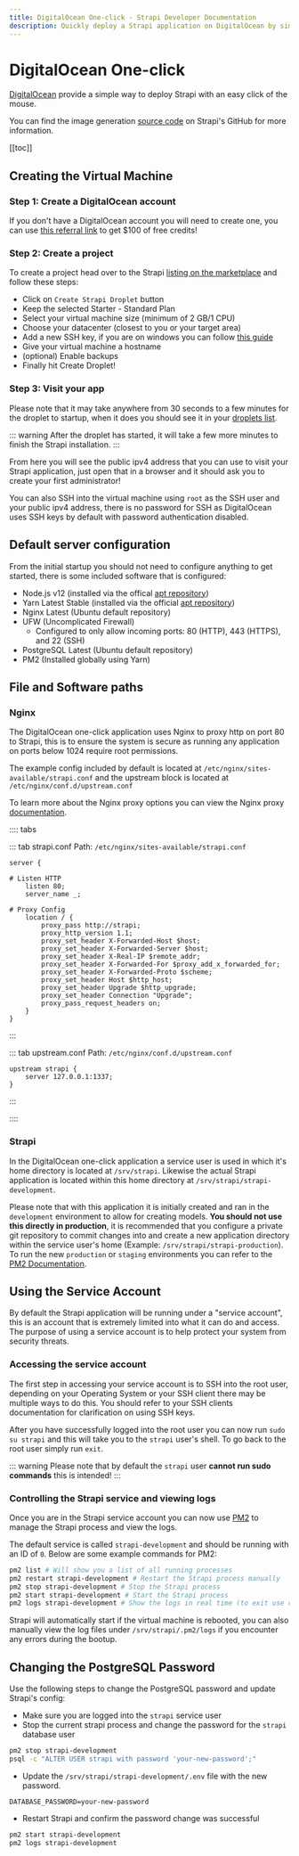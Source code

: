 ```yaml
---
title: DigitalOcean One-click - Strapi Developer Documentation
description: Quickly deploy a Strapi application on DigitalOcean by simply using their One-click button.
---
```


# DigitalOcean One-click

[DigitalOcean](https://www.digitalocean.com/) provide a simple way to deploy Strapi with an easy click of the mouse.

You can find the image generation [source code](https://github.com/strapi/one-click-deploy/tree/master/digital-ocean) on Strapi's GitHub for more information.

[[toc]]

## Creating the Virtual Machine

### Step 1: Create a DigitalOcean account

If you don't have a DigitalOcean account you will need to create one, you can use [this referral link](https://try.digitalocean.com/strapi/) to get \$100 of free credits!

### Step 2: Create a project

To create a project head over to the Strapi [listing on the marketplace](https://marketplace.digitalocean.com/apps/strapi) and follow these steps:

- Click on `Create Strapi Droplet` button
- Keep the selected Starter - Standard Plan
- Select your virtual machine size (minimum of 2 GB/1 CPU)
- Choose your datacenter (closest to you or your target area)
- Add a new SSH key, if you are on windows you can follow [this guide](https://www.digitalocean.com/docs/droplets/how-to/add-ssh-keys/create-with-putty/)
- Give your virtual machine a hostname
- (optional) Enable backups
- Finally hit Create Droplet!

### Step 3: Visit your app

Please note that it may take anywhere from 30 seconds to a few minutes for the droplet to startup, when it does you should see it in your [droplets list](https://cloud.digitalocean.com/droplets).

::: warning
After the droplet has started, it will take a few more minutes to finish the Strapi installation.
:::

From here you will see the public ipv4 address that you can use to visit your Strapi application, just open that in a browser and it should ask you to create your first administrator!

You can also SSH into the virtual machine using `root` as the SSH user and your public ipv4 address, there is no password for SSH as DigitalOcean uses SSH keys by default with password authentication disabled.

## Default server configuration

From the initial startup you should not need to configure anything to get started, there is some included software that is configured:

- Node.js v12 (installed via the offical [apt repository](https://github.com/nodesource/distributions/blob/master/README.md#installation-instructions))
- Yarn Latest Stable (installed via the official [apt repository](https://classic.yarnpkg.com/en/docs/install/#debian-stable))
- Nginx Latest (Ubuntu default repository)
- UFW (Uncomplicated Firewall)
  - Configured to only allow incoming ports: 80 (HTTP), 443 (HTTPS), and 22 (SSH)
- PostgreSQL Latest (Ubuntu default repository)
- PM2 (Installed globally using Yarn)

## File and Software paths

### Nginx

The DigitalOcean one-click application uses Nginx to proxy http on port 80 to Strapi, this is to ensure the system is secure as running any application on ports below 1024 require root permissions.

The example config included by default is located at `/etc/nginx/sites-available/strapi.conf` and the upstream block is located at `/etc/nginx/conf.d/upstream.conf`

To learn more about the Nginx proxy options you can view the Nginx proxy [documentation](http://nginx.org/en/docs/http/ngx_http_proxy_module.html).

:::: tabs

::: tab strapi.conf
Path: `/etc/nginx/sites-available/strapi.conf`

```
server {

# Listen HTTP
    listen 80;
    server_name _;

# Proxy Config
    location / {
        proxy_pass http://strapi;
        proxy_http_version 1.1;
        proxy_set_header X-Forwarded-Host $host;
        proxy_set_header X-Forwarded-Server $host;
        proxy_set_header X-Real-IP $remote_addr;
        proxy_set_header X-Forwarded-For $proxy_add_x_forwarded_for;
        proxy_set_header X-Forwarded-Proto $scheme;
        proxy_set_header Host $http_host;
        proxy_set_header Upgrade $http_upgrade;
        proxy_set_header Connection "Upgrade";
        proxy_pass_request_headers on;
    }
}
```

:::

::: tab upstream.conf
Path: `/etc/nginx/conf.d/upstream.conf`

```
upstream strapi {
    server 127.0.0.1:1337;
}
```

:::

::::

### Strapi

In the DigitalOcean one-click application a service user is used in which it's home directory is located at `/srv/strapi`. Likewise the actual Strapi application is located within this home directory at `/srv/strapi/strapi-development`.

Please note that with this application it is initially created and ran in the `development` environment to allow for creating models. **You should not use this directly in production**, it is recommended that you configure a private git repository to commit changes into and create a new application directory within the service user's home (Example: `/srv/strapi/strapi-production`). To run the new `production` or `staging` environments you can refer to the [PM2 Documentation](https://pm2.keymetrics.io/docs/usage/quick-start/#managing-processes).

## Using the Service Account

By default the Strapi application will be running under a "service account", this is an account that is extremely limited into what it can do and access. The purpose of using a service account is to help protect your system from security threats.

### Accessing the service account

The first step in accessing your service account is to SSH into the root user, depending on your Operating System or your SSH client there may be multiple ways to do this. You should refer to your SSH clients documentation for clarification on using SSH keys.

After you have successfully logged into the root user you can now run `sudo su strapi` and this will take you to the `strapi` user's shell. To go back to the root user simply run `exit`.

::: warning
Please note that by default the `strapi` user **cannot run sudo commands** this is intended!
:::

### Controlling the Strapi service and viewing logs

Once you are in the Strapi service account you can now use [PM2](https://pm2.keymetrics.io/docs/usage/quick-start/#managing-processes) to manage the Strapi process and view the logs.

The default service is called `strapi-development` and should be running with an ID of `0`. Below are some example commands for PM2:

```bash
pm2 list # Will show you a list of all running processes
pm2 restart strapi-development # Restart the Strapi process manually
pm2 stop strapi-development # Stop the Strapi process
pm2 start strapi-development # Start the Strapi process
pm2 logs strapi-development # Show the logs in real time (to exit use ctrl +c)
```

Strapi will automatically start if the virtual machine is rebooted, you can also manually view the log files under `/srv/strapi/.pm2/logs` if you encounter any errors during the bootup.

## Changing the PostgreSQL Password

Use the following steps to change the PostgreSQL password and update Strapi's config:

- Make sure you are logged into the `strapi` service user
- Stop the current strapi process and change the password for the `strapi` database user

```bash
pm2 stop strapi-development
psql -c "ALTER USER strapi with password 'your-new-password';"
```

- Update the `/srv/strapi/strapi-development/.env` file with the new password.

```
DATABASE_PASSWORD=your-new-password
```

- Restart Strapi and confirm the password change was successful

```bash
pm2 start strapi-development
pm2 logs strapi-development
```
